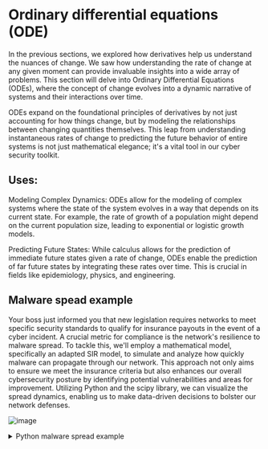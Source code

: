 # Ordinary differential equations (ODE)

In the previous sections, we explored how derivatives help us understand the nuances of change.
We saw how understanding the rate of change at any given moment can provide invaluable insights into a wide array of problems. 
This section will delve into Ordinary Differential Equations (ODEs), 
where the concept of change evolves into a dynamic narrative of systems and their interactions over time.

ODEs expand on the foundational principles of derivatives by not just accounting for how things change, but by modeling the relationships between changing quantities themselves. 
This leap from understanding instantaneous rates of change to predicting the future behavior of entire systems is not just mathematical elegance; it's a vital tool in our cyber security toolkit.

## Uses:

Modeling Complex Dynamics: ODEs allow for the modeling of complex systems where the state of the system evolves in a way that depends on its current state.
For example, the rate of growth of a population might depend on the current population size, leading to exponential or logistic growth models.

Predicting Future States: While calculus allows for the prediction of immediate future states given a rate of change, ODEs enable the prediction of far future states by integrating these rates over time.
This is crucial in fields like epidemiology, physics, and engineering.

## Malware spead example

Your boss just informed you that new legislation requires networks to meet specific security standards to qualify for insurance payouts in the event of a cyber incident.
A crucial metric for compliance is the network's resilience to malware spread. To tackle this, we'll employ a mathematical model, specifically an adapted SIR model,
to simulate and analyze how quickly malware can propagate through our network. This approach not only aims to ensure we meet the insurance criteria but also enhances our overall cybersecurity posture
by identifying potential vulnerabilities and areas for improvement.
Utilizing Python and the scipy library, we can visualize the spread dynamics, enabling us to make data-driven decisions to bolster our network defenses.


![image](https://github.com/dbissell6/Math4Cyber/assets/50979196/f4d7c29b-b020-4b16-95ee-1254aaf951ff)



<details>

<summary>Python malware spread example</summary>


```
import numpy as np
from scipy.integrate import odeint
import matplotlib.pyplot as plt

# Define the model (e.g., SIR model adapted for the spread of malware in a network)
def malware_spread_model(y, t, beta, gamma):
    """
    SIR model adapted for malware spread within a network.
    S: Number of susceptible devices.
    I: Number of infected devices.
    R: Number of devices that have been cleaned or are no longer susceptible.
    beta: Rate at which an infected device can infect susceptible devices.
    gamma: Rate at which infected devices are cleaned or patched.
    """
    S, I, R = y
    dSdt = -beta * S * I  # Rate of device susceptibility to infection
    dIdt = beta * S * I - gamma * I  # Rate of device infection and cleaning
    dRdt = gamma * I  # Rate of recovery or patching
    return dSdt, dIdt, dRdt

# Initial conditions based on network size and initial exposure
S0 = 99  # Initial number of susceptible devices
I0 = 1   # Initial number of infected devices
R0 = 0   # Initial number of recovered or patched devices

# Transmission rate (beta) and mean recovery rate (gamma), adjusted for a network context
beta, gamma = 0.002, 0.04 

# Time grid in days (could be adjusted to hours for faster-spreading malware)
t = np.linspace(0, 160, 160)

# Initial conditions vector
y0 = S0, I0, R0

# Integrate the SIR equations over the time grid, t, with the adjusted model.
ret = odeint(malware_spread_model, y0, t, args=(beta, gamma))
S, I, R = ret.T

# Plotting the data with network-specific annotations
plt.figure(figsize=(10,6))
plt.plot(t, S, 'b', alpha=0.7, linewidth=2, label='Susceptible Devices')
plt.plot(t, I, 'r', alpha=0.7, linewidth=2, label='Infected Devices')
plt.plot(t, R, 'g', alpha=0.7, linewidth=2, label='Recovered Devices')
plt.xlabel('Time (days)')
plt.ylabel('Number of Devices')
plt.legend(loc='best')
plt.title('Modeling Malware Spread in a Network for Insurance Compliance')
plt.grid(True)
plt.show()
```

</details>
